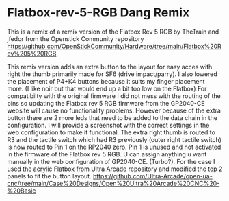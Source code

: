 # Flatbox-rev-5-RGB Dang Remix

This is a remix of a remix version of the Flatbox Rev 5 RGB by TheTrain and jfedor from the Openstick Community repository https://github.com/OpenStickCommunity/Hardware/tree/main/Flatbox%20Rev%205%20RGB

This remix version adds an extra button to the layout for easy acces with right the thumb primarily made for SF6 (drive impact/parry). I also lowered the placement of P4+K4 buttons because it suits my finger placement more. (I like noir but that would end up a bit too low on the Flatbox)
For compatibilty with the original firmware I did not mess with the routing of the pins so updating the Flatbox rev 5 RGB firmware from the GP2040-CE website will cause no functionality problems. 
However because of the extra button there are 2 more leds that need to be added to the data chain in the configuration. I will provide a screenshot with the correct settings in the web configuration to make it functional.
The extra right thumb is routed to R3 and the tactile switch which had R3 previously (outer right tactile switch) is now routed to Pin 1 on the RP2040 zero. Pin 1 is unused and not activated in the firmware of the Flatbox rev 5 RGB. U can assign anything u want manually in the web configuration of GP2040-CE. (Turbo?).
For the case I used the acrylic Flatbox from Ultra Arcade repository and modified the top 2 panels to fit the button layout. 
https://github.com/Ultra-Arcade/open-ua-cnc/tree/main/Case%20Designs/Open%20Ultra%20Arcade%20CNC%20-%20Basic
